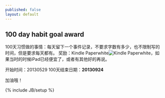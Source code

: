```yaml
---
published: false
layout: default
---
```


## 100 day habit goal award

100天习惯做的事情：每天留下一个事件记录，不要求字数有多少，也不限制写的时间，但是要求每天都有。
奖励：Kindle Paperwhite![Kindle Paperwhite](/http://g-ec4.images-amazon.com/images/G/28/kindle/dp/2012/KC/feature-design._V384892167_.jpg)，如果当时的时候iPad已经便宜了，或者有其他好的再说。

开始时间：20130529
100天结束日期：**20130924**

加油哦！

{% include JB/setup %}
